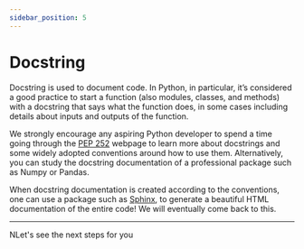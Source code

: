 ```yaml
---
sidebar_position: 5
---
```

# Docstring

Docstring is used to document code. In Python, in particular, it’s 
considered a good practice to start a function (also modules, classes, and 
methods) with a docstring that says what the function does, in some cases 
including details about inputs and outputs of the function.

We strongly encourage any aspiring Python developer to spend a time 
going through the [PEP 252][1] webpage to learn more about docstrings and 
some widely adopted conventions around how to use them. Alternatively, you 
can study the docstring documentation of a professional package such as 
Numpy or Pandas.

When docstring documentation is created according to the conventions, one 
can use a package such as [Sphinx][2], to generate a beautiful HTML 
documentation of the entire code! We will eventually come back to this.

[1]: https://www.python.org/dev/peps/pep-0257/
[2]: https://www.sphinx-doc.org/en/master/index.html

------------------------------------------------------------------------------
NLet's see the next steps for you